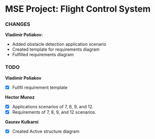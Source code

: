 # MSE Project: Flight Control System 

### CHANGES

**Vladimir Poliakov:**

* Added obstacle detection application scenario
* Created  template for requirements diagram
* Fulfilled requirements diagram

### TODO

**Vladimir Poliakov**

- [x] Fullfil requirement template


**Hector Munoz**

- [x] Applications scenarios of 7, 8, 9, and 12.
- [x] Requirements of 7, 8, 9, and 12 scenarios.

**Gaurav Kulkarni**
- [x] Created Active structure diagram
